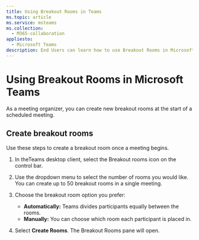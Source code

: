 ```yaml
---
title: Using Breakout Rooms in Teams
ms.topic: article
ms.service: msteams
ms.collection: 
  - M365-collaboration
appliesto: 
  - Microsoft Teams
description: End Users can learn how to use Breakout Rooms in Microsoft Teams
---
```


# Using Breakout Rooms in Microsoft Teams

As a meeting organizer, you can create new breakout rooms at the start of a scheduled meeting.

## Create breakout rooms

Use these steps to create a breakout room once a meeting begins.

1. In theTeams desktop client, select the Breakout rooms icon on the control bar.

2. Use the dropdown menu to select the number of rooms you would like. You can create up to 50 breakout rooms in a single meeting.

3. Choose the breakout room option you prefer:

    - **Automatically:** Teams divides participants equally between the rooms.
    - **Manually:** You can choose which room each participant is placed in.

4. Select **Create Rooms**. The Breakout Rooms pane will open.
